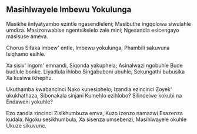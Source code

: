 ## Masihlwayele Imbewu Yokulunga

Masikhe iintyatyambo ezintle ngasendleleni;
Masibuthe ingqolowa siwulahle umdiza.
Masizonwabise ngentsikelelo zale mini;
Ngesandla esicengayo masisuse ameva.

Chorus
Sifaka imbew' entle, Imbewu yokulunga,
Phambili sakuvuna Isiqhamo esihle.

Xa sisiv' ingom' emnandi, Siqonda yakuphela;
Asinalwazi ngobuhle Bude budlule bonke.
Liyadlula ihlobo Singabuboni ubuhle,
Sekungathi bubusika Xa kusiwa ikhephu.

Ukuthamba kwabancinci Nako kunesiphelo;
Izandla ezincinci Zoyek' ukukhathaza,
Sibonakala sinjani Kumehlo ezihlobo?
Silindelwe kokubi na Endaweni yokuhle?

Ezo zandla zincinci Zisikhumbuza emva,
Kuzo izenzo namazwi Esazenza kudala.
Ngoku sesikhumbula, Xa sisenza umsebenzi,
Masihlwayele okuhle Ukuze sikuvune.

